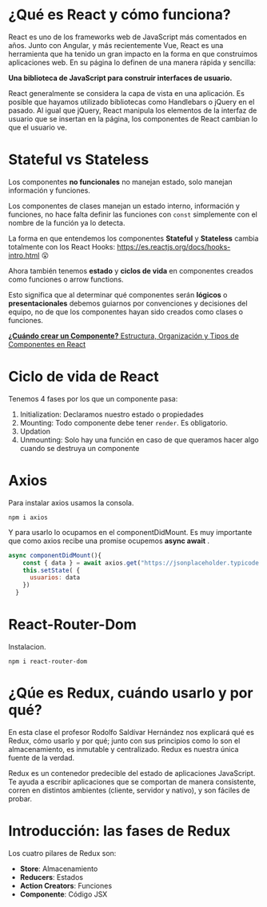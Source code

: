 # ¿Qué es React y cómo funciona?

React es uno de los frameworks web de JavaScript más comentados en años. Junto con Angular, y más recientemente Vue, React es una herramienta que ha tenido un gran impacto en la forma en que construimos aplicaciones web. En su página lo definen de una manera rápida y sencilla:

**Una biblioteca de JavaScript para construir interfaces de usuario.**

React generalmente se considera la capa de vista en una aplicación. Es posible que hayamos utilizado bibliotecas como Handlebars o jQuery en el pasado. Al igual que jQuery, React manipula los elementos de la interfaz de usuario que se insertan en la página, los componentes de React cambian lo que el usuario ve.

# Stateful vs Stateless

Los componentes **no funcionales** no manejan estado, solo manejan información y funciones.

Los componentes de clases manejan un estado interno, información y funciones, no hace falta definir las funciones con `const` simplemente con el nombre de la función ya lo detecta.

La forma en que entendemos los componentes **Stateful** y **Stateless** cambia totalmente con los React Hooks: https://es.reactjs.org/docs/hooks-intro.html 😮

Ahora también tenemos **estado** y **ciclos de vida** en componentes creados como funciones o arrow functions.

Esto significa que al determinar qué componentes serán **lógicos** o **presentacionales** debemos guiarnos por convenciones y decisiones del equipo, no de que los componentes hayan sido creados como clases o funciones.

[**¿Cuándo crear un Componente?**
Estructura, Organización y Tipos de Componentes en React](https://platzi.com/blog/estructura-organizacion-y-tipos-de-componentes-en-react/)

# Ciclo de vida de React

Tenemos 4 fases por los que un componente pasa:

1. Initialization: Declaramos nuestro estado o propiedades
2. Mounting: Todo componente debe tener `render`. Es obligatorio.
3. Updation
4. Unmounting: Solo hay una función en caso de que queramos hacer algo cuando se destruya un componente

# Axios

Para instalar axios usamos la consola.

```
npm i axios
```

Y para usarlo lo ocupamos en el componentDidMount. Es muy importante que como axios recibe una promise ocupemos **async await** .

```jsx
async componentDidMount(){
    const { data } = await axios.get("https://jsonplaceholder.typicode.com/users");
    this.setState( {
      usuarios: data
    })
  }
```

# React-Router-Dom

Instalacion.

```
npm i react-router-dom
```

# ¿Qúe es Redux, cuándo usarlo y por qué?

En esta clase el profesor Rodolfo Saldívar Hernández nos explicará qué es Redux, cómo usarlo y por qué; junto con sus principios como lo son el almacenamiento, es inmutable y centralizado. Redux es nuestra única fuente de la verdad.

Redux es un contenedor predecible del estado de aplicaciones JavaScript. Te ayuda a escribir aplicaciones que se comportan de manera consistente, corren en distintos ambientes (cliente, servidor y nativo), y son fáciles de probar.

# Introducción: las fases de Redux

  Los cuatro pilares de Redux son:

- **Store**: Almacenamiento
- **Reducers**: Estados
- **Action Creators**: Funciones
- **Componente**: Código JSX


  